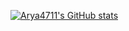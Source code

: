 [![Arya4711's GitHub stats](https://github-readme-stats.vercel.app/api?username=Arya4711)](https://github.com/anuraghazra/github-readme-stats)
